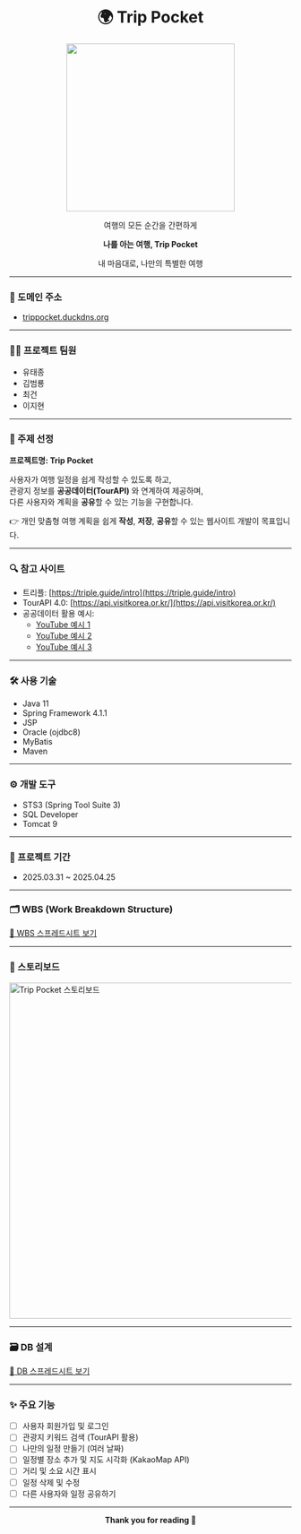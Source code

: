 <h1 align="center">🌍 Trip Pocket</h1>

<p align="center">
  <img src="https://github.com/user-attachments/assets/ea5685c9-3eee-4f53-8e66-effb38b4fa0b" width="300"/>
</p>

<p align="center">여행의 모든 순간을 간편하게</p>
<p align="center"><strong>나를 아는 여행, Trip Pocket</strong></p>
<p align="center">내 마음대로, 나만의 특별한 여행</p>

---

### 🔗 도메인 주소
- [trippocket.duckdns.org](http://trippocket.duckdns.org)

---

### 👨‍💻 프로젝트 팀원
- 유태종
- 김범룡
- 최건
- 이지현

---

### 🎯 주제 선정
**프로젝트명: Trip Pocket**

사용자가 여행 일정을 쉽게 작성할 수 있도록 하고,  
관광지 정보를 **공공데이터(TourAPI)** 와 연계하여 제공하며,  
다른 사용자와 계획을 **공유**할 수 있는 기능을 구현합니다.

👉 개인 맞춤형 여행 계획을 쉽게 **작성**, **저장**, **공유**할 수 있는 웹사이트 개발이 목표입니다.

---

### 🔍 참고 사이트  
- 트리플: [https://triple.guide/intro](https://triple.guide/intro)  
- TourAPI 4.0: [https://api.visitkorea.or.kr/](https://api.visitkorea.or.kr/)  
- 공공데이터 활용 예시:  
  - [YouTube 예시 1](https://www.youtube.com/watch?v=KnDQ4ysqyMI&t=67s)  
  - [YouTube 예시 2](https://www.youtube.com/watch?v=FJo4iXZ4bt4)  
  - [YouTube 예시 3](https://www.youtube.com/watch?v=yHWLyOShRCM&t=136s)

---

### 🛠 사용 기술
- Java 11
- Spring Framework 4.1.1
- JSP
- Oracle (ojdbc8)
- MyBatis
- Maven

---

### ⚙ 개발 도구
- STS3 (Spring Tool Suite 3)
- SQL Developer
- Tomcat 9

---

### 📅 프로젝트 기간
- 2025.03.31 ~ 2025.04.25

---

### 🗂 WBS (Work Breakdown Structure)
[🔗 WBS 스프레드시트 보기](https://docs.google.com/spreadsheets/d/e/2PACX-1vSGk6rWZbM7f4B8FllXBJr7r3vIunj4LSrDQ8NfP6oxkaVTLaUT_jiq3yyinkiYvw55qejFqRs8-3En/pubhtml?gid=1115838130&single=true)


---

### 🧭 스토리보드
<img src="https://github.com/user-attachments/assets/85dee6ae-eab9-4a37-99a9-e15b7e25ce14" width="600" alt="Trip Pocket 스토리보드"/>

---

### 🗃 DB 설계
[🔗 DB 스프레드시트 보기](https://docs.google.com/spreadsheets/d/e/2PACX-1vSGk6rWZbM7f4B8FllXBJr7r3vIunj4LSrDQ8NfP6oxkaVTLaUT_jiq3yyinkiYvw55qejFqRs8-3En/pubhtml?gid=1763198525&single=true)

---

### ✨ 주요 기능
- [ ] 사용자 회원가입 및 로그인
- [ ] 관광지 키워드 검색 (TourAPI 활용)
- [ ] 나만의 일정 만들기 (여러 날짜)
- [ ] 일정별 장소 추가 및 지도 시각화 (KakaoMap API)
- [ ] 거리 및 소요 시간 표시
- [ ] 일정 삭제 및 수정
- [ ] 다른 사용자와 일정 공유하기

---

<p align="center"><strong>Thank you for reading 🙏</strong></p>
